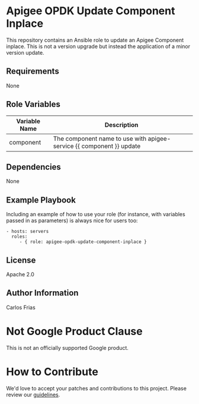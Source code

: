 Apigee OPDK Update Component Inplace
=========

This repository contains an Ansible role to update an Apigee Component inplace. This is not a version upgrade but instead the application of a minor version update.

Requirements
------------

None

Role Variables
--------------


| Variable Name | Description |
| --- | --- |
| component | The component name to use with apigee-service {{ component }} update |


Dependencies
------------

None 

Example Playbook
----------------

Including an example of how to use your role (for instance, with variables passed in as parameters) is always nice for users too:

    - hosts: servers
      roles:
         - { role: apigee-opdk-update-component-inplace }

License
-------

Apache 2.0

Author Information
------------------

Carlos Frias

<!-- BEGIN Google Required Disclaimer -->

# Not Google Product Clause

This is not an officially supported Google product.
<!-- END Google Required Disclaimer -->
<!-- BEGIN Google How To Contribute -->
# How to Contribute

We'd love to accept your patches and contributions to this project. Please review our [guidelines](CONTRIBUTING.md).
<!-- END Google How To Contribute -->
